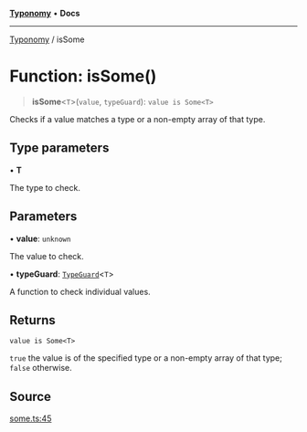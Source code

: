 [**Typonomy**](../README.md) • **Docs**

***

[Typonomy](../globals.md) / isSome

# Function: isSome()

> **isSome**\<`T`\>(`value`, `typeGuard`): `value is Some<T>`

Checks if a value matches a type or a non-empty array of that type.

## Type parameters

• **T**

The type to check.

## Parameters

• **value**: `unknown`

The value to check.

• **typeGuard**: [`TypeGuard`](../type-aliases/TypeGuard.md)\<`T`\>

A function to check individual values.

## Returns

`value is Some<T>`

`true` the value is of the specified type or a non-empty array of that type; `false` otherwise.

## Source

[some.ts:45](https://github.com/softcraft-development/typonomy/blob/1c47fc13034f4e53267c72ada03a418616dc092e/src/some.ts#L45)
